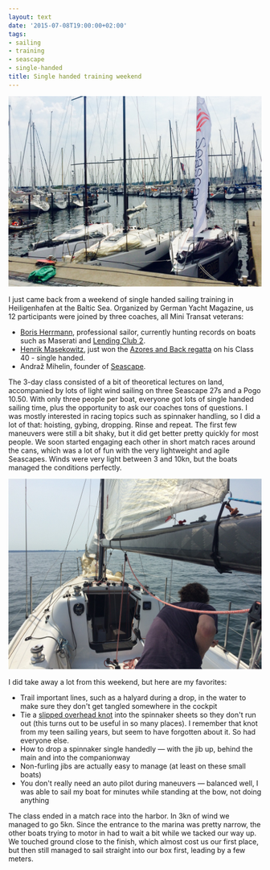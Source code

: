 ```yaml
---
layout: text
date: '2015-07-08T19:00:00+02:00'
tags:
- sailing
- training
- seascape
- single-handed
title: Single handed training weekend
---
```


![Seascapes](/photos/IMG_5729.jpg)

I just came back from a weekend of single handed sailing training in Heiligenhafen at the Baltic Sea. Organized by German Yacht Magazine, us 12 participants were joined by three coaches, all Mini Transat veterans:

* [Boris Herrmann](http://www.borisherrmannracing.com), professional sailor, currently hunting records on boats such as Maserati and [Lending Club 2](https://www.facebook.com/LendingClubSailing).
* [Henrik Masekowitz](http://mini650.de), just won the [Azores and Back regatta](http://azab.co.uk/
) on his Class 40 - single handed.
* Andraž Mihelin, founder of [Seascape](http://www.thinkseascape.com).

The 3-day class consisted of a bit of theoretical lectures on land, accompanied by lots of light wind sailing on three Seascape 27s and a Pogo 10.50. With only three people per boat, everyone got lots of single handed sailing time, plus the opportunity to ask our coaches tons of questions. I was mostly interested in racing topics such as spinnaker handling, so I did a lot of that: hoisting, gybing, dropping. Rinse and repeat. The first few maneuvers were still a bit shaky, but it did get better pretty quickly for most people. We soon started engaging each other in short match races around the cans, which was a lot of fun with the very lightweight and agile Seascapes. Winds were very light between 3 and 10kn, but the boats managed the conditions perfectly.

![](/photos/IMG_5734.jpg)

I did take away a lot from this weekend, but here are my favorites:

* Trail important lines, such as a halyard during a drop, in the water to make sure they don't get tangled somewhere in the cockpit
* Tie a [slipped overhead knot](http://www.animatedknots.com/slip/) into the spinnaker sheets so they don't run out (this turns out to be useful in so many places). I remember that knot from my teen sailing years, but seem to have forgotten about it. So had everyone else.
* How to drop a spinnaker single handedly — with the jib up, behind the main and into the companionway
* Non-furling jibs are actually easy to manage (at least on these small boats)
* You don't really need an auto pilot during maneuvers — balanced well, I was able to sail my boat for minutes while standing at the bow, not doing anything

The class ended in a match race into the harbor. In 3kn of wind we managed to go 5kn. Since the entrance to the marina was pretty narrow, the other boats trying to motor in had to wait a bit while we tacked our way up. We touched ground close to the finish, which almost cost us our first place, but then still managed to sail straight into our box first, leading by a few meters.

